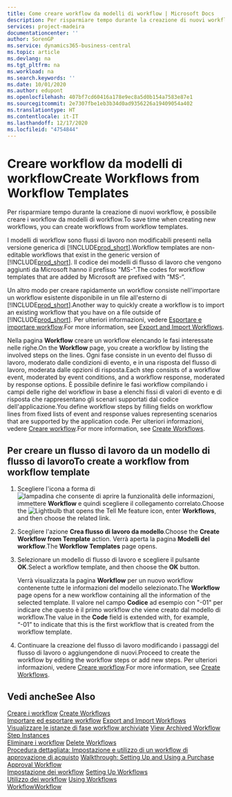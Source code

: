 ```yaml
---
title: Come creare workflow da modelli di workflow | Microsoft Docs
description: Per risparmiare tempo durante la creazione di nuovi workflow, è possibile creare i workflow da modelli di workflow.
services: project-madeira
documentationcenter: ''
author: SorenGP
ms.service: dynamics365-business-central
ms.topic: article
ms.devlang: na
ms.tgt_pltfrm: na
ms.workload: na
ms.search.keywords: ''
ms.date: 10/01/2020
ms.author: edupont
ms.openlocfilehash: 407bf7cd60416a178e9ec8a5d0b154a7583e87e1
ms.sourcegitcommit: 2e7307fbe1eb3b34d0ad9356226a19409054a402
ms.translationtype: HT
ms.contentlocale: it-IT
ms.lasthandoff: 12/17/2020
ms.locfileid: "4754844"
---
```

# <a name="create-workflows-from-workflow-templates"></a><span data-ttu-id="11b39-103">Creare workflow da modelli di workflow</span><span class="sxs-lookup"><span data-stu-id="11b39-103">Create Workflows from Workflow Templates</span></span>
<span data-ttu-id="11b39-104">Per risparmiare tempo durante la creazione di nuovi workflow, è possibile creare i workflow da modelli di workflow.</span><span class="sxs-lookup"><span data-stu-id="11b39-104">To save time when creating new workflows, you can create workflows from workflow templates.</span></span>  

 <span data-ttu-id="11b39-105">I modelli di workflow sono flussi di lavoro non modificabili presenti nella versione generica di [!INCLUDE[prod_short](includes/prod_short.md)].</span><span class="sxs-lookup"><span data-stu-id="11b39-105">Workflow templates are non-editable workflows that exist in the generic version of [!INCLUDE[prod_short](includes/prod_short.md)].</span></span> <span data-ttu-id="11b39-106">Il codice dei modelli di flusso di lavoro che vengono aggiunti da Microsoft hanno il prefisso "MS-".</span><span class="sxs-lookup"><span data-stu-id="11b39-106">The codes for workflow templates that are added by Microsoft are prefixed with “MS-“.</span></span>  

 <span data-ttu-id="11b39-107">Un altro modo per creare rapidamente un workflow consiste nell'importare un workflow esistente disponibile in un file all'esterno di [!INCLUDE[prod_short](includes/prod_short.md)].</span><span class="sxs-lookup"><span data-stu-id="11b39-107">Another way to quickly create a workflow is to import an existing workflow that you have on a file outside of [!INCLUDE[prod_short](includes/prod_short.md)].</span></span> <span data-ttu-id="11b39-108">Per ulteriori informazioni, vedere [Esportare e importare workflow](across-how-to-export-and-import-workflows.md).</span><span class="sxs-lookup"><span data-stu-id="11b39-108">For more information, see [Export and Import Workflows](across-how-to-export-and-import-workflows.md).</span></span>  

<span data-ttu-id="11b39-109">Nella pagina **Workflow** creare un workflow elencando le fasi interessate nelle righe.</span><span class="sxs-lookup"><span data-stu-id="11b39-109">On the **Workflow** page, you create a workflow by listing the involved steps on the lines.</span></span> <span data-ttu-id="11b39-110">Ogni fase consiste in un evento del flusso di lavoro, moderato dalle condizioni di evento, e in una risposta del flusso di lavoro, moderata dalle opzioni di risposta.</span><span class="sxs-lookup"><span data-stu-id="11b39-110">Each step consists of a workflow event, moderated by event conditions, and a workflow response, moderated by response options.</span></span> <span data-ttu-id="11b39-111">È possibile definire le fasi workflow compilando i campi delle righe del workflow in base a elenchi fissi di valori di evento e di risposta che rappresentano gli scenari supportati dal codice dell'applicazione.</span><span class="sxs-lookup"><span data-stu-id="11b39-111">You define workflow steps by filling fields on workflow lines from fixed lists of event and response values representing scenarios that are supported by the application code.</span></span> <span data-ttu-id="11b39-112">Per ulteriori informazioni, vedere [Creare workflow](across-how-to-create-workflows.md).</span><span class="sxs-lookup"><span data-stu-id="11b39-112">For more information, see [Create Workflows](across-how-to-create-workflows.md).</span></span>  

## <a name="to-create-a-workflow-from-workflow-template"></a><span data-ttu-id="11b39-113">Per creare un flusso di lavoro da un modello di flusso di lavoro</span><span class="sxs-lookup"><span data-stu-id="11b39-113">To create a workflow from workflow template</span></span>  
1.  <span data-ttu-id="11b39-114">Scegliere l'icona a forma di ![lampadina che consente di aprire la funzionalità delle informazioni](media/ui-search/search_small.png "Informazioni sull'operazione che si desidera eseguire"), immettere **Workflow** e quindi scegliere il collegamento correlato.</span><span class="sxs-lookup"><span data-stu-id="11b39-114">Choose the ![Lightbulb that opens the Tell Me feature](media/ui-search/search_small.png "Tell me what you want to do") icon, enter **Workflows**, and then choose the related link.</span></span>  
2.  <span data-ttu-id="11b39-115">Scegliere l'azione **Crea flusso di lavoro da modello**.</span><span class="sxs-lookup"><span data-stu-id="11b39-115">Choose the **Create Workflow from Template** action.</span></span> <span data-ttu-id="11b39-116">Verrà aperta la pagina **Modelli del workflow**.</span><span class="sxs-lookup"><span data-stu-id="11b39-116">The **Workflow Templates** page opens.</span></span>  
3.  <span data-ttu-id="11b39-117">Selezionare un modello di flusso di lavoro e scegliere il pulsante **OK**.</span><span class="sxs-lookup"><span data-stu-id="11b39-117">Select a workflow template, and then choose the **OK** button.</span></span>  

     <span data-ttu-id="11b39-118">Verrà visualizzata la pagina **Workflow** per un nuovo workflow contenente tutte le informazioni del modello selezionato.</span><span class="sxs-lookup"><span data-stu-id="11b39-118">The **Workflow** page opens for a new workflow containing all the information of the selected template.</span></span> <span data-ttu-id="11b39-119">Il valore nel campo **Codice** ad esempio con "-01" per indicare che questo è il primo workflow che viene creato dal modello di workflow.</span><span class="sxs-lookup"><span data-stu-id="11b39-119">The value in the **Code** field is extended with, for example, “-01” to indicate that this is the first workflow that is created from the workflow template.</span></span>  
4.  <span data-ttu-id="11b39-120">Continuare la creazione del flusso di lavoro modificando i passaggi del flusso di lavoro o aggiungendone di nuovi.</span><span class="sxs-lookup"><span data-stu-id="11b39-120">Proceed to create the workflow by editing the workflow steps or add new steps.</span></span> <span data-ttu-id="11b39-121">Per ulteriori informazioni, vedere [Creare workflow](across-how-to-create-workflows.md).</span><span class="sxs-lookup"><span data-stu-id="11b39-121">For more information, see [Create Workflows](across-how-to-create-workflows.md).</span></span>  

## <a name="see-also"></a><span data-ttu-id="11b39-122">Vedi anche</span><span class="sxs-lookup"><span data-stu-id="11b39-122">See Also</span></span>  
 <span data-ttu-id="11b39-123">[Creare i workflow](across-how-to-create-workflows.md) </span><span class="sxs-lookup"><span data-stu-id="11b39-123">[Create Workflows](across-how-to-create-workflows.md) </span></span>  
 <span data-ttu-id="11b39-124">[Importare ed esportare workflow](across-how-to-export-and-import-workflows.md) </span><span class="sxs-lookup"><span data-stu-id="11b39-124">[Export and Import Workflows](across-how-to-export-and-import-workflows.md) </span></span>  
 <span data-ttu-id="11b39-125">[Visualizzare le istanze di fase workflow archiviate](across-how-to-view-archived-workflow-step-instances.md) </span><span class="sxs-lookup"><span data-stu-id="11b39-125">[View Archived Workflow Step Instances](across-how-to-view-archived-workflow-step-instances.md) </span></span>  
 <span data-ttu-id="11b39-126">[Eliminare i workflow](across-how-to-delete-workflows.md) </span><span class="sxs-lookup"><span data-stu-id="11b39-126">[Delete Workflows](across-how-to-delete-workflows.md) </span></span>  
 <span data-ttu-id="11b39-127">[Procedura dettagliata: Impostazione e utilizzo di un workflow di approvazione di acquisto](walkthrough-setting-up-and-using-a-purchase-approval-workflow.md) </span><span class="sxs-lookup"><span data-stu-id="11b39-127">[Walkthrough: Setting Up and Using a Purchase Approval Workflow](walkthrough-setting-up-and-using-a-purchase-approval-workflow.md) </span></span>  
 <span data-ttu-id="11b39-128">[Impostazione dei workflow](across-set-up-workflows.md) </span><span class="sxs-lookup"><span data-stu-id="11b39-128">[Setting Up Workflows](across-set-up-workflows.md) </span></span>  
 <span data-ttu-id="11b39-129">[Utilizzo dei workflow](across-use-workflows.md) </span><span class="sxs-lookup"><span data-stu-id="11b39-129">[Using Workflows](across-use-workflows.md) </span></span>  
 [<span data-ttu-id="11b39-130">Workflow</span><span class="sxs-lookup"><span data-stu-id="11b39-130">Workflow</span></span>](across-workflow.md)   

